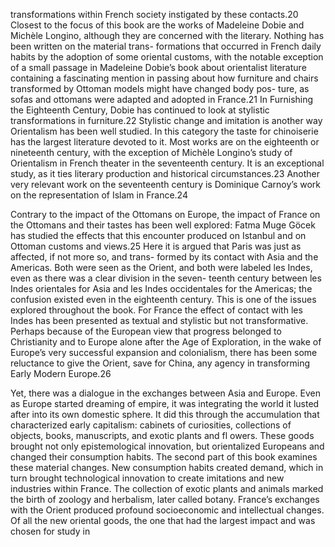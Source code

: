 transformations within French society instigated by these contacts.20 Closest to the focus of this book are the works of Madeleine Dobie and Michèle Longino, although  they are concerned with the literary. Nothing has been written on the material trans- formations that occurred in French daily habits by the adoption of some oriental  customs, with the notable exception of a small passage in Madeleine Dobie’s book about orientalist literature containing a fascinating mention in passing about how  furniture and chairs transformed by Ottoman models might have changed body pos- ture, as sofas and ottomans were adapted and adopted in France.21 In Furnishing  the Eighteenth Century, Dobie has continued to look at stylistic transformations in furniture.22 Stylistic change and imitation is another way Orientalism has been well studied. In this category the taste for chinoiserie has the largest literature devoted to it. Most works are on the eighteenth or nineteenth century, with the exception of Michèle Longino’s study of Orientalism in French theater in the seventeenth century. It is an exceptional study, as it ties literary production and historical circumstances.23 Another very relevant work on the seventeenth century is Dominique Carnoy’s work on the representation of Islam in France.24

Contrary to the impact of the Ottomans on Europe, the impact of France on the Ottomans and their tastes has been well explored: Fatma Muge Göcek has studied the effects that this encounter produced on Istanbul and on Ottoman customs and  views.25 Here it is argued that Paris was just as affected, if not more so, and trans- formed by its contact with Asia and the Americas. Both were seen as the Orient,  and both were labeled les Indes, even as there was a clear division in the seven- teenth century between les Indes orientales for Asia and les Indes occidentales for  the Americas; the confusion existed even in the eighteenth century. This is one of the issues explored throughout the book. For France the effect of contact with les Indes has been presented as textual and stylistic but not transformative. Perhaps because of the European view that progress belonged to Christianity and to Europe alone after the Age of Exploration, in the wake of Europe’s very successful expansion and colonialism, there has been some reluctance to give the Orient, save for China, any agency in transforming Early Modern Europe.26

Yet, there was a dialogue in the exchanges between Asia and Europe. Even as Europe started dreaming of empire, it was integrating the world it lusted after into its own domestic sphere. It did this through the accumulation that characterized early capitalism: cabinets of curiosities, collections of objects, books, manuscripts, and exotic plants and fl owers. These goods brought not only epistemological innovation, but orientalized Europeans and changed their consumption habits. The second part of this book examines these material changes. New consumption habits created demand, which in turn brought technological innovation to create imitations and new industries within France. The collection of exotic plants and animals marked the birth of zoology and herbalism, later called botany. France’s exchanges with the Orient produced profound socioeconomic and intellectual changes. Of all the new oriental goods, the one that had the largest impact and was chosen for study in
